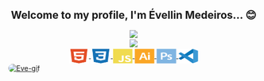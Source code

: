 <div align=center> <h2> Welcome to my profile, I'm Évellin Medeiros... 😊 </h2> </div>

 <div align="center"> 
    <a href="https://github.com/EvellinM">
     <img height="180em" src="https://github-readme-stats.vercel.app/api?username=EvellinM&show_icons=true&theme=darcula&include_all_commits=true&count_private=true"/>
  
 </div>
  
  <div align="center">
  <a href="https://github.com/EvellinM">
    <img height="90em" src="https://github-readme-stats.vercel.app/api/top-langs/?username=EvellinM&layout=compact&langs_count=7&theme=darcula"/> 
 </div>
  
<div align="center">
  <img align="center" alt="Eve-Html" height="30" width="40" src="https://github.com/devicons/devicon/blob/master/icons/html5/html5-plain.svg">
  <img align="center" alt="Eve-css" height="30" width="40" src="https://raw.githubusercontent.com/devicons/devicon/2ae2a900d2f041da66e950e4d48052658d850630/icons/css3/css3-plain.svg">
  <img align="center" alt="Eve-java" height="30" width="40" src="https://raw.githubusercontent.com/devicons/devicon/2ae2a900d2f041da66e950e4d48052658d850630/icons/javascript/javascript-plain.svg">
  <img align="center" alt="Eve-illu" height="30" width="40" src="https://github.com/devicons/devicon/blob/master/icons/illustrator/illustrator-plain.svg">
  <img align="center" alt="Eve-photoshop" height="30" width="40" src="https://raw.githubusercontent.com/devicons/devicon/2ae2a900d2f041da66e950e4d48052658d850630/icons/photoshop/photoshop-plain.svg">
  <img align="center" alt="Eve-vscode" height="30" width="40" src="https://raw.githubusercontent.com/devicons/devicon/2ae2a900d2f041da66e950e4d48052658d850630/icons/vscode/vscode-original.svg">
  </div>
    <div align="left"> <img align="center" alt="Eve-gif" height="150" style="border-radius:50px" src="https://media.discordapp.net/attachments/936427860531503158/936427921533440061/me.gif?width=408&height=408"> </div>

  
</div>
